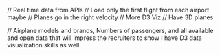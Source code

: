 
// Real time data from APIs
  // Load only the first flight from each airport maybe
  // Planes go in the right velocity
// More D3 Viz
// Have 3D planes

// Airplane models and brands, Numbers of passengers, and all available and open data that will impress the recruiters to show I have D3 data visualization skills as well

<!-- https://openflights.org/# -->
<!-- https://www.flightradar24.com/airport/yqb -->